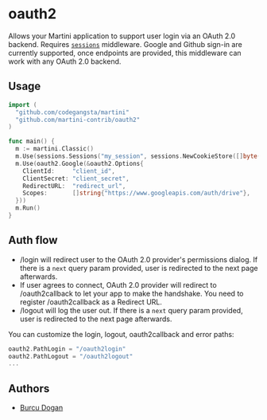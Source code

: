 # oauth2

Allows your Martini application to support user login via an OAuth 2.0 backend. Requires [`sessions`](https://github.com/martini-contrib/sessions) middleware. Google and Github sign-in are currently supported, once endpoints are provided, this middleware can work with any OAuth 2.0 backend.

## Usage

~~~ go
import (
  "github.com/codegangsta/martini"
  "github.com/martini-contrib/oauth2"
)

func main() {
  m := martini.Classic()
  m.Use(sessions.Sessions("my_session", sessions.NewCookieStore([]byte("secret123"))))
  m.Use(oauth2.Google(&oauth2.Options{
    ClientId:     "client_id",
    ClientSecret: "client_secret",
    RedirectURL:  "redirect_url",
    Scopes:       []string{"https://www.googleapis.com/auth/drive"},
  }))
  m.Run()
}
~~~

## Auth flow

* /login will redirect user to the OAuth 2.0 provider's permissions dialog. If there is a `next` query param provided, user is redirected to the next page afterwards.
* If user agrees to connect, OAuth 2.0 provider will redirect to /oauth2callback to let your app to make the handshake. You need to register /oauth2callback as a Redirect URL.
* /logout will log the user out. If there is a `next` query param provided, user is redirected to the next page afterwards.
 
You can customize the login, logout, oauth2callback and error paths:

~~~ go
oauth2.PathLogin = "/oauth2login"
oauth2.PathLogout = "/oauth2logout"
...
~~~

## Authors

* [Burcu Dogan](http://github.com/rakyll)
